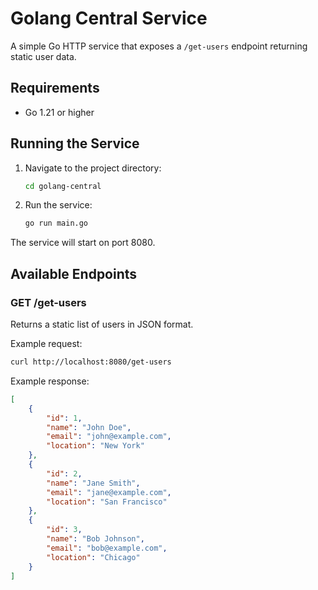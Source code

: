 # Golang Central Service

A simple Go HTTP service that exposes a `/get-users` endpoint returning static user data.

## Requirements

- Go 1.21 or higher

## Running the Service

1. Navigate to the project directory:
   ```bash
   cd golang-central
   ```

2. Run the service:
   ```bash
   go run main.go
   ```

The service will start on port 8080.

## Available Endpoints

### GET /get-users

Returns a static list of users in JSON format.

Example request:
```bash
curl http://localhost:8080/get-users
```

Example response:
```json
[
    {
        "id": 1,
        "name": "John Doe",
        "email": "john@example.com",
        "location": "New York"
    },
    {
        "id": 2,
        "name": "Jane Smith",
        "email": "jane@example.com",
        "location": "San Francisco"
    },
    {
        "id": 3,
        "name": "Bob Johnson",
        "email": "bob@example.com",
        "location": "Chicago"
    }
]
``` 
